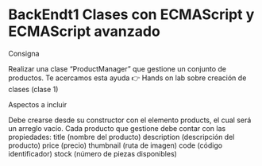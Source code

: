 # BackEndt1 Clases con ECMAScript y ECMAScript avanzado
Consigna

Realizar una clase “ProductManager” que gestione un conjunto de productos.
Te acercamos esta ayuda 👉
Hands on lab sobre creación de clases (clase 1)

Aspectos a incluir

Debe crearse desde su constructor con el elemento products, el cual será un arreglo vacío.
Cada producto que gestione debe contar con las propiedades:
title (nombre del producto)
description (descripción del producto)
price (precio)
thumbnail (ruta de imagen)
code (código identificador)
stock (número de piezas disponibles)
